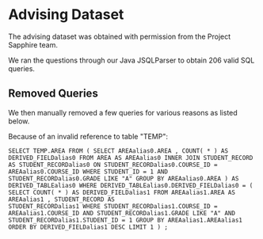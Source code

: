 # Advising Dataset

The advising dataset was obtained with permission from the Project Sapphire team.

We ran the questions through our Java JSQLParser to obtain 206 valid SQL queries.

## Removed Queries

We then manually removed a few queries for various reasons as listed below.

Because of an invalid reference to table "TEMP":
```
SELECT TEMP.AREA FROM ( SELECT AREAalias0.AREA , COUNT( * ) AS DERIVED_FIELDalias0 FROM AREA AS AREAalias0 INNER JOIN STUDENT_RECORD AS STUDENT_RECORDalias0 ON STUDENT_RECORDalias0.COURSE_ID = AREAalias0.COURSE_ID WHERE STUDENT_ID = 1 AND STUDENT_RECORDalias0.GRADE LIKE "A" GROUP BY AREAalias0.AREA ) AS DERIVED_TABLEalias0 WHERE DERIVED_TABLEalias0.DERIVED_FIELDalias0 = ( SELECT COUNT( * ) AS DERIVED_FIELDalias1 FROM AREAalias1.AREA AS AREAalias1 , STUDENT_RECORD AS
STUDENT_RECORDalias1 WHERE STUDENT_RECORDalias1.COURSE_ID = AREAalias1.COURSE_ID AND STUDENT_RECORDalias1.GRADE LIKE "A" AND STUDENT_RECORDalias1.STUDENT_ID = 1 GROUP BY AREAalias1.AREAalias1 ORDER BY DERIVED_FIELDalias1 DESC LIMIT 1 ) ;
```
